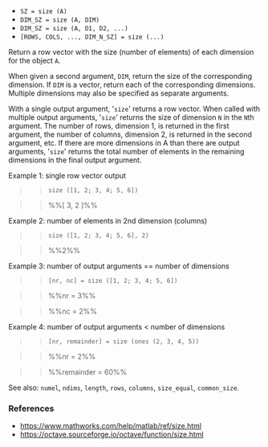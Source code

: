 * `SZ = size (A)`
* `DIM_SZ = size (A, DIM)`
* `DIM_SZ = size (A, D1, D2, ...)`
* `[ROWS, COLS, ..., DIM_N_SZ] = size (...)`

Return a row vector with the size (number of elements) of each
dimension for the object `A`.

When given a second argument, `DIM`, return the size of the
corresponding dimension.  If `DIM` is a vector, return each of the
corresponding dimensions.  Multiple dimensions may also be
specified as separate arguments.

With a single output argument, '`size`' returns a row vector.  When
called with multiple output arguments, '`size`' returns the size of
dimension `N` in the `N`th argument.  The number of rows, dimension 1,
is returned in the first argument, the number of columns, dimension
2, is returned in the second argument, etc.  If there are more
dimensions in A than there are output arguments, '`size`' returns the
total number of elements in the remaining dimensions in the final
output argument.

Example 1: single row vector output

>> `size ([1, 2; 3, 4; 5, 6])`

>> %%[ 3, 2 ]%%

Example 2: number of elements in 2nd dimension (columns)

>> `size ([1, 2; 3, 4; 5, 6], 2)`

>> %%2%%

Example 3: number of output arguments == number of dimensions

>> `[nr, nc] = size ([1, 2; 3, 4; 5, 6])`

>> %%nr = 3%%

>> %%nc = 2%%

Example 4: number of output arguments < number of dimensions

>> `[nr, remainder] = size (ones (2, 3, 4, 5))`

>> %%nr = 2%%

>> %%remainder = 60%%

See also: `numel`, `ndims`, `length`, `rows`, `columns`, `size_equal`,
`common_size`.

### References

* https://www.mathworks.com/help/matlab/ref/size.html
* https://octave.sourceforge.io/octave/function/size.html
